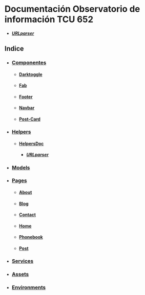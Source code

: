 # Documentación Observatorio de información TCU 652 
* ##### [URLparser](Observatorio/src/app/helpers/URLparser.ts)
## Indice
   * ### [Componentes](Observatorio/src/app/components)
      * #### [Darktoggle](Observatorio/src/app/components/darktoggle)
      * #### [Fab](Observatorio/src/app/fab)
      * #### [Footer](Observatorio/src/app/footer)
      * #### [Navbar](Observatorio/src/app/navbar)
      * #### [Post-Card](Observatorio/src/app/post-card)
   * ### [Helpers](Observatorio/src/app/helpers)
      * #### [HelpersDoc](Observatorio/src/app/helpers/URLparser.ts)
        * ##### [URLparser](Observatorio/src/app/helpers/URLparser.ts)
   * ### [Models](Observatorio/src/app/models)
   * ### [Pages](Observatorio/src/app/pages)
      * #### [About](Observatorio/src/app/about)
      * #### [Blog](Observatorio/src/app/blog)
      * #### [Contact](Observatorio/src/app/contact)
      * #### [Home](Observatorio/src/app/home)
      * #### [Phonebook](Observatorio/src/app/phonebook)
      * #### [Post](Observatorio/src/app/post)
   * ### [Services](Observatorio/src/app/services)
   * ### [Assets](Observatorio/src/assets)
   * ### [Environments](Observatorio/src/environments)

